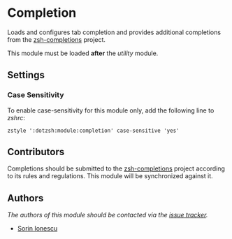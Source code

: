 Completion
==========

Loads and configures tab completion and provides additional completions from
the [zsh-completions][1] project.

This module must be loaded **after** the *utility* module.

Settings
--------
### Case Sensitivity

To enable case-sensitivity for this module only, add the following line to
*zshrc*:

    zstyle ':dotzsh:module:completion' case-sensitive 'yes'

Contributors
------------

Completions should be submitted to the [zsh-completions][1] project according
to its rules and regulations. This module will be synchronized against it.

Authors
-------

*The authors of this module should be contacted via the [issue tracker][2].*

  - [Sorin Ionescu](https://github.com/sorin-ionescu)

[1]: https://github.com/zsh-users/zsh-completions
[2]: https://github.com/dotzsh/dotzsh/issues

